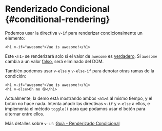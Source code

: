 # Renderizado Condicional {#conditional-rendering}

Podemos usar la directiva `v-if` para renderizar condicionalmente un elemento:

```vue-html
<h1 v-if="awesome">Vue is awesome!</h1>
```

Este `<h1>` se renderizará solo si el valor de `awesome` es [verdadero](https://developer.mozilla.org/en-US/docs/Glossary/Truthy). Si `awesome` cambia a un valor [falso](https://developer.mozilla.org/en-US/docs/Glossary/Falsy), será eliminado del DOM.

También podemos usar `v-else` y `v-else-if` para denotar otras ramas de la condición:

```vue-html
<h1 v-if="awesome">Vue is awesome!</h1>
<h1 v-else>Oh no 😢</h1>
```

Actualmente, la demo está mostrando ambos `<h1>`s al mismo tiempo, y el botón no hace nada. Intenta añadir las directivas `v-if` y `v-else` a ellos, e implementa el método `toggle()` para que podamos usar el botón para alternar entre ellos.

Más detalles sobre `v-if`: <a target="_blank" href="/guide/essentials/conditional.html">Guía - Renderizado Condicional</a>